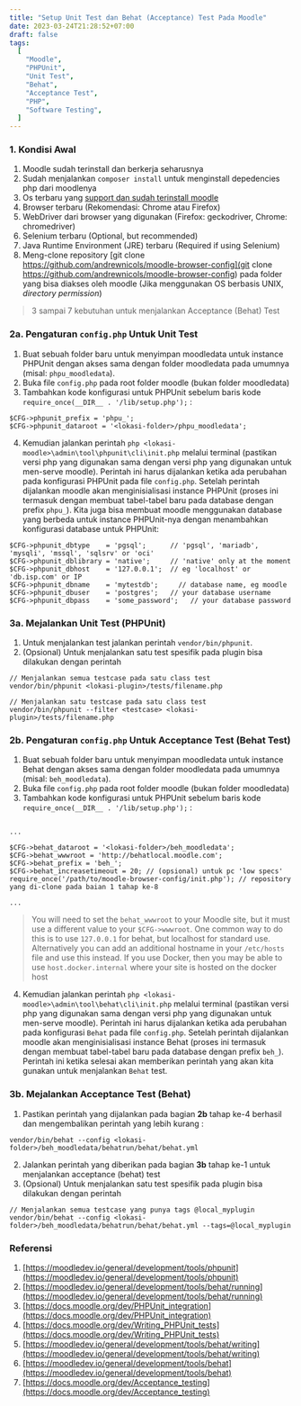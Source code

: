 ```yaml
---
title: "Setup Unit Test dan Behat (Acceptance) Test Pada Moodle"
date: 2023-03-24T21:28:52+07:00
draft: false
tags:
  [
    "Moodle",
    "PHPUnit",
    "Unit Test",
    "Behat",
    "Acceptance Test",
    "PHP",
    "Software Testing",
  ]
---
```


### 1. Kondisi Awal

1. Moodle sudah terinstall dan berkerja seharusnya
2. Sudah menjalankan `composer install` untuk menginstall depedencies php dari moodlenya
3. Os terbaru yang [support dan sudah terinstall moodle](https://moodledev.io/general/releases)
4. Browser terbaru (Rekomendasi: Chrome atau Firefox)
5. WebDriver dari browser yang digunakan (Firefox: geckodriver, Chrome: chromedriver)
6. Selenium terbaru (Optional, but recommended)
7. Java Runtime Environment (JRE) terbaru (Required if using Selenium)
8. Meng-clone repository [git clone https://github.com/andrewnicols/moodle-browser-config](git clone https://github.com/andrewnicols/moodle-browser-config) pada folder yang bisa diakses oleh moodle (Jika menggunakan OS berbasis UNIX, _directory permission_)

> 3 sampai 7 kebutuhan untuk menjalankan Acceptance (Behat) Test

### 2a. Pengaturan `config.php` Untuk Unit Test

1. Buat sebuah folder baru untuk menyimpan moodledata untuk instance PHPUnit dengan akses sama dengan folder moodledata pada umumnya (misal: `phpu_moodledata`).
2. Buka file `config.php` pada root folder moodle (bukan folder moodledata)
3. Tambahkan kode konfigurasi untuk PHPUnit sebelum baris kode `require_once(__DIR__ . '/lib/setup.php');` :

```
$CFG->phpunit_prefix = 'phpu_';
$CFG->phpunit_dataroot = '<lokasi-folder>/phpu_moodledata';
```

4. Kemudian jalankan perintah `php <lokasi-moodle>\admin\tool\phpunit\cli\init.php` melalui terminal (pastikan versi php yang digunakan sama dengan versi php yang digunakan untuk men-serve moodle). Perintah ini harus dijalankan ketika ada perubahan pada konfigurasi PHPUnit pada file `config.php`. Setelah perintah dijalankan moodle akan menginisialisasi instance PHPUnit (proses ini termasuk dengan membuat tabel-tabel baru pada database dengan prefix `phpu_`). Kita juga bisa membuat moodle menggunakan database yang berbeda untuk instance PHPUnit-nya dengan menambahkan konfigurasi database untuk PHPUnit:

```
$CFG->phpunit_dbtype    = 'pgsql';      // 'pgsql', 'mariadb', 'mysqli', 'mssql', 'sqlsrv' or 'oci'
$CFG->phpunit_dblibrary = 'native';     // 'native' only at the moment
$CFG->phpunit_dbhost    = '127.0.0.1';  // eg 'localhost' or 'db.isp.com' or IP
$CFG->phpunit_dbname    = 'mytestdb';     // database name, eg moodle
$CFG->phpunit_dbuser    = 'postgres';   // your database username
$CFG->phpunit_dbpass    = 'some_password';   // your database password
```

### 3a. Mejalankan Unit Test (PHPUnit)

1. Untuk menjalankan test jalankan perintah `vendor/bin/phpunit`.
2. (Opsional) Untuk menjalankan satu test spesifik pada plugin bisa dilakukan dengan perintah

```
// Menjalankan semua testcase pada satu class test
vendor/bin/phpunit <lokasi-plugin>/tests/filename.php
```

```
// Menjalankan satu testcase pada satu class test
vendor/bin/phpunit --filter <testcase> <lokasi-plugin>/tests/filename.php
```

### 2b. Pengaturan `config.php` Untuk Acceptance Test (Behat Test)

1. Buat sebuah folder baru untuk menyimpan moodledata untuk instance Behat dengan akses sama dengan folder moodledata pada umumnya (misal: `beh_moodledata`).
2. Buka file `config.php` pada root folder moodle (bukan folder moodledata)
3. Tambahkan kode konfigurasi untuk PHPUnit sebelum baris kode `require_once(__DIR__ . '/lib/setup.php');` :

```

...

$CFG->behat_dataroot = '<lokasi-folder>/beh_moodledata';
$CFG->behat_wwwroot = 'http://behatlocal.moodle.com';
$CFG->behat_prefix = 'beh_';
$CFG->behat_increasetimeout = 20; // (opsional) untuk pc 'low specs'
require_once('/path/to/moodle-browser-config/init.php'); // repository yang di-clone pada baian 1 tahap ke-8

...

```

> You will need to set the `behat_wwwroot` to your Moodle site, but it must use a different value to your `$CFG->wwwroot`. One common way to do this is to use `127.0.0.1` for behat, but localhost for standard use. Alternatively you can add an additional hostname in your `/etc/hosts` file and use this instead. If you use Docker, then you may be able to use `host.docker.internal` where your site is hosted on the docker host

4. Kemudian jalankan perintah `php <lokasi-moodle>\admin\tool\behat\cli\init.php` melalui terminal (pastikan versi php yang digunakan sama dengan versi php yang digunakan untuk men-serve moodle). Perintah ini harus dijalankan ketika ada perubahan pada konfigurasi `Behat` pada file `config.php`. Setelah perintah dijalankan moodle akan menginisialisasi instance Behat (proses ini termasuk dengan membuat tabel-tabel baru pada database dengan prefix `beh_`). Perintah ini ketika selesai akan memberikan perintah yang akan kita gunakan untuk menjalankan `Behat` test.

### 3b. Mejalankan Acceptance Test (Behat)

1. Pastikan perintah yang dijalankan pada bagian **2b** tahap ke-4 berhasil dan mengembalikan perintah yang lebih kurang :

```
vendor/bin/behat --config <lokasi-folder>/beh_moodledata/behatrun/behat/behat.yml
```

2. Jalankan perintah yang diberikan pada bagian **3b** tahap ke-1 untuk menjalankan acceptance (behat) test
3. (Opsional) Untuk menjalankan satu test spesifik pada plugin bisa dilakukan dengan perintah

```
// Menjalankan semua testcase yang punya tags @local_myplugin
vendor/bin/behat --config <lokasi-folder>/beh_moodledata/behatrun/behat/behat.yml --tags=@local_myplugin
```

### Referensi

1. [https://moodledev.io/general/development/tools/phpunit](https://moodledev.io/general/development/tools/phpunit)
2. [https://moodledev.io/general/development/tools/behat/running](https://moodledev.io/general/development/tools/behat/running)
3. [https://docs.moodle.org/dev/PHPUnit_integration](https://docs.moodle.org/dev/PHPUnit_integration)
4. [https://docs.moodle.org/dev/Writing_PHPUnit_tests](https://docs.moodle.org/dev/Writing_PHPUnit_tests)
5. [https://moodledev.io/general/development/tools/behat/writing](https://moodledev.io/general/development/tools/behat/writing)
6. [https://moodledev.io/general/development/tools/behat](https://moodledev.io/general/development/tools/behat)
7. [https://docs.moodle.org/dev/Acceptance_testing](https://docs.moodle.org/dev/Acceptance_testing)
